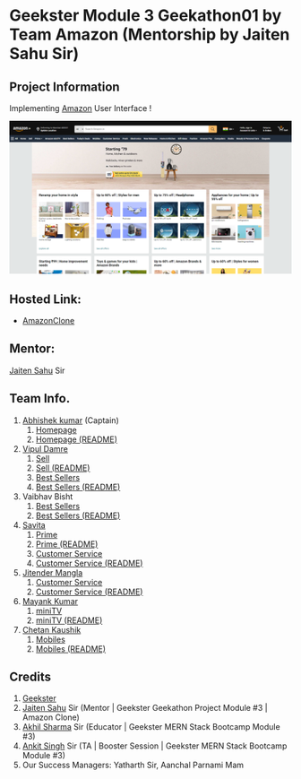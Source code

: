 # Geekster Module 3 Geekathon01 by Team Amazon (Mentorship by Jaiten Sahu Sir)
## Project Information
Implementing [Amazon](https://www.amazon.in/) User Interface ! 

![AmazonClone](./Assests/LinkedInPost/thumbnail.png)
## Hosted Link:
 + [AmazonClone](https://alex21c.github.io/AmazonClone/homepage/)

## Mentor:
[Jaiten Sahu](https://www.linkedin.com/in/jaiten-sahu/) Sir 

## Team Info.
 1. [Abhishek kumar](https://www.linkedin.com/in/alex21c/) (Captain)
    1. [Homepage](https://alex21c.github.io/AmazonClone/homepage/)
    2. [Homepage (README)](https://alex21c.github.io/AmazonClone/homepage/README/)
 2. [Vipul Damre](https://www.linkedin.com/in/vipul-damre-2237241a7/)
    1. [Sell](https://alex21c.github.io/AmazonClone/sell/)
    2. [Sell (README)](https://alex21c.github.io/AmazonClone/sell/README/)
    3. [Best Sellers](https://alex21c.github.io/AmazonClone/bestSellers/)
    4. [Best Sellers (README)](https://alex21c.github.io/AmazonClone/bestSellers/README)
 3. Vaibhav Bisht
    1. [Best Sellers](https://alex21c.github.io/AmazonClone/bestSellers/)
    2. [Best Sellers (README)](https://alex21c.github.io/AmazonClone/bestSellers/README)
 4. [Savita](https://www.linkedin.com/in/savita-patidar-6aba721a0/)
    1. [Prime](https://alex21c.github.io/AmazonClone/prime/)
    2. [Prime (README)](https://alex21c.github.io/AmazonClone/prime/README/)
    3. [Customer Service](https://alex21c.github.io/AmazonClone/customerService/)
    4. [Customer Service (README)](https://alex21c.github.io/AmazonClone/customerService/README/)
 5. [Jitender Mangla](https://www.linkedin.com/in/jitender-mangla-58b6b216b/)
    1. [Customer Service](https://alex21c.github.io/AmazonClone/customerService/)
    2. [Customer Service (README)](https://alex21c.github.io/AmazonClone/customerService/README/) 
 6. [Mayank Kumar](https://www.linkedin.com/in/mayank-kumar-baa329217/)
    1. [miniTV](https://alex21c.github.io/AmazonClone/miniTV/)
    2. [miniTV (README)](https://alex21c.github.io/AmazonClone/miniTV/README/)
 7. [Chetan Kaushik](https://www.linkedin.com/in/chetan-kaushik-198317161/)
    1. [Mobiles](https://alex21c.github.io/AmazonClone/mobiles/)
    2. [Mobiles (README)](https://alex21c.github.io/AmazonClone/mobiles/README/)

## Credits
1. [Geekster](https://www.geekster.in/)
2. [Jaiten Sahu](https://www.linkedin.com/in/jaiten-sahu/) Sir (Mentor \| Geekster Geekathon Project Module #3 \| Amazon Clone)
3. [Akhil Sharma](https://www.linkedin.com/in/akhil-sh06/) Sir (Educator \| Geekster MERN Stack Bootcamp Module #3)
4. [Ankit Singh](https://www.linkedin.com/in/asingh88029/) Sir (TA \| Booster Session \| Geekster MERN Stack Bootcamp Module #3)
5. Our Success Managers: Yatharth Sir, Aanchal Parnami Mam
